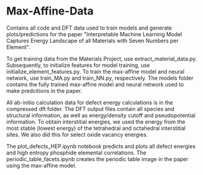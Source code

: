 # Max-Affine-Data
Contains all code and DFT data used to train models and generate plots/predictions for the paper "Interpretable Machine Learning Model Captures Energy Landscape of all Materials with Seven Numbers per Element".

To get training data from the Materials Project, use extract_material_data.py. Subsequently, to initialize features for model training, use initialize_element_features.py. To train the max-affine model and neural network, use train_MA.py and train_NN.py, respectively. The models folder contains the fully trained max-affine model and neural network used to make predcitions in the paper. 

All ab-initio calculation data for defect energy calculations is in the compressed dft folder. The DFT output files contain all species and structural information, as well as energy/density cutoff and pseudopotential information. To obtain interstitial energies, we used the energy from the most stable (lowest energy) of the tetrahedral and octahedral interstitial sites. We also did this for select oxide vacancy energies. 

The plot_defects_HEP.ipynb notebook predicts and plots all defect energies and high entropy phosphide elemental correlations. The periodic_table_facets.ipynb creates the periodic table image in the paper using the max-affine model.
